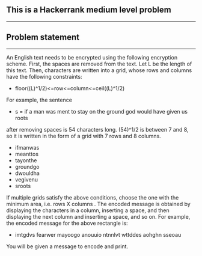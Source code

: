 ## This is a Hackerrank medium level problem
---------------------------------------------
## Problem statement
---------------------
An English text needs to be encrypted using the following encryption scheme.
First, the spaces are removed from the text. Let L be the length of this text.
Then, characters are written into a grid, whose rows and columns have the following constraints:
* floor((L)^1/2)<=row<=column<=ceil((L)^1/2)

For example, the sentence 
* s = if a man was ment to stay on the ground god would have given us roots

after removing spaces is 54 characters long. (54)^1/2 is between 7 and 8, so it is written in the form of a grid with 7 rows and 8 columns.

* ifmanwas  
* meanttos          
* tayonthe  
* groundgo  
* dwouldha  
* vegivenu  
* sroots

If multiple grids satisfy the above conditions, choose the one with the minimum area, i.e. rows X columns .
The encoded message is obtained by displaying the characters in a column, inserting a space, and then displaying the next column and inserting a space, and so on. For example, the encoded message for the above rectangle is:

* imtgdvs fearwer mayoogo anouuio ntnnlvt wttddes aohghn sseoau

You will be given a message to encode and print.